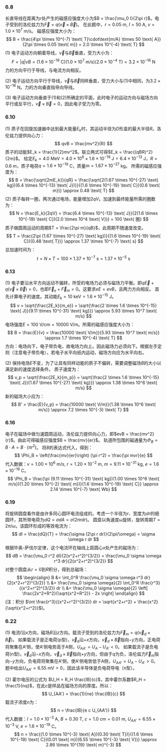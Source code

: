 ### 6.8

长直导线在距离为$r$处产生的磁感应强度大小为$B = \frac{\mu_0 I}{2\pi r}$。电子受到的洛伦兹力为$\vec{F} = q(\vec{v} \times \vec{B})$。
在此题中，$r=0.05$ m, $I=50$ A, $v=1.0 \times 10^7$ m/s。
磁感应强度大小为：
$$
B = \frac{4\pi \times 10^{-7} \text{ T}\cdot\text{m/A} \times 50 \text{ A}}{2\pi \times 0.05 \text{ m}} = 2.0 \times 10^{-4} \text{ T}
$$
(1) 电子运动方向朝着导线，$\vec{v}$与$\vec{B}$垂直，受力大小为：
$$
F = |q|vB = (1.6 \times 10^{-19} \text{ C})(1.0 \times 10^7 \text{ m/s})(2.0 \times 10^{-4} \text{ T}) = 3.2 \times 10^{-16} \text{ N}
$$
力的方向平行于导线，与电流方向相反。

(2) 电子运动方向平行于导线，$\vec{v}$与$\vec{B}$同样垂直，受力大小与(1)中相同，为$3.2 \times 10^{-16}$ N。力的方向垂直指导向导线。

(3) 电子运动方向垂直于(1)和(2)所确定的平面，此时电子的运动方向与磁场方向平行或反平行，$\vec{v} \times \vec{B} = 0$，因此电子受力为零。

### 6.10

(1) 质子在回旋加速器中达到最大能量$E_k$时，其运动半径为$D$形盒的最大半径$R$。洛伦兹力提供向心力：
$$
qvB = \frac{mv^2}{R}
$$
质子的动能$E_k = \frac{1}{2}mv^2$。联立两式可得$E_k = \frac{(qBR)^2}{2m}$。
给定$E_k = 4.0 \text{ MeV} = 4.0 \times 10^6 \times 1.6 \times 10^{-19} \text{ J} = 6.4 \times 10^{-13} \text{ J}$，$R=0.6$ m，质子电荷$q=1.6 \times 10^{-19}$ C，质量$m=1.67 \times 10^{-27}$ kg。
所需的磁感应强度为：
$$
B = \frac{\sqrt{2mE_k}}{qR} = \frac{\sqrt{2(1.67 \times 10^{-27} \text{ kg})(6.4 \times 10^{-13} \text{ J})}}{(1.6 \times 10^{-19} \text{ C})(0.6 \text{ m})} \approx 0.48 \text{ T}
$$
(2) 质子每转一圈，两次通过电场，能量增加$2qV$。加速到最终能量所需的圈数为：
$$
N = \frac{E_k}{2qV} = \frac{6.4 \times 10^{-13} \text{ J}}{2(1.6 \times 10^{-19} \text{ C})(2.0 \times 10^4 \text{ V})} = 100 \text{ 圈}
$$
质子做圆周运动的周期$T = \frac{2\pi m}{qB}$，此周期不随速度改变。
$$
T = \frac{2\pi (1.67 \times 10^{-27} \text{ kg})}{(1.6 \times 10^{-19} \text{ C})(0.48 \text{ T})} \approx 1.37 \times 10^{-7} \text{ s}
$$
总加速时间为：
$$
t = N \times T = 100 \times 1.37 \times 10^{-7} \text{ s} = 1.37 \times 10^{-5} \text{ s}
$$

### 6.13

(1) 电子要沿水平方向运动不偏转，所受的电场力必须与磁场力平衡。即$q\vec{E} + q(\vec{v} \times \vec{B}) = 0$，也即$\vec{F}_e + \vec{F}_m = 0$。这要求$eE = evB$，且两力方向相反。
首先计算电子的速度。其动能$E_k = 10 \text{ keV} = 1.6 \times 10^{-15}$ J。
$$
v = \sqrt{\frac{2E_k}{m_e}} = \sqrt{\frac{2 \times 1.6 \times 10^{-15} \text{ J}}{9.11 \times 10^{-31} \text{ kg}}} \approx 5.93 \times 10^7 \text{ m/s}
$$
电场强度$E=100 \text{ V/cm} = 10000 \text{ V/m}$。所需的磁感应强度大小为：
$$
B = \frac{E}{v} = \frac{10000 \text{ V/m}}{5.93 \times 10^7 \text{ m/s}} \approx 1.7 \times 10^{-4} \text{ T}
$$
方向：电场向下，电子带负电，故电场力向上。因此磁场力必须向下。根据左手定则（注意电子带负电），若电子水平向纸内运动，磁场方向应为水平向右。

(2) 保持电场$E$不变，为了让具有同样动能的质子不偏转，需要调整磁场$B$的大小以满足新的速度选择条件。
质子速度为：
$$
    v_p = \sqrt{\frac{2E_k}{m_p}} = \sqrt{\frac{2 \times 1.6 \times 10^{-15} \text{ J}}{1.67 \times 10^{-27} \text{ kg}}} \approx 1.38 \times 10^6 \text{ m/s}
$$
新的磁场大小应为：
    $$
    B' = \frac{E}{v_p} = \frac{10000 \text{ V/m}}{1.38 \times 10^6 \text{ m/s}} \approx 7.2 \times 10^{-3} \text{ T}
    $$
    
### 6.16

电子在磁场中做匀速圆周运动，洛伦兹力提供向心力，即$evB = \frac{mv^2}{r}$。由此可得磁感应强度$B = \frac{mv}{er}$。
轨道所包围的磁通量为$\Phi_B = B \cdot A = B \cdot (\pi r^2)$。
将$B$的表达式代入，得到：
$$
\Phi_B = \left(\frac{mv}{er}\right) (\pi r^2) = \frac{\pi mvr}{e}
$$
代入数据：$v=1.00 \times 10^6$ m/s, $r=1.20 \times 10^{-2}$ m, $m=9.11 \times 10^{-31}$ kg, $e=1.6 \times 10^{-19}$ C。
$$
\Phi_B = \frac{\pi (9.11 \times 10^{-31} \text{ kg})(1.00 \times 10^6 \text{ m/s})(1.20 \times 10^{-2} \text{ m})}{1.6 \times 10^{-19} \text{ C}} \approx 2.14 \times 10^{-7} \text{ Wb}
$$

### 6.19

将旋转圆盘看作是由许多同心圆环电流组成的。考虑一个半径为$r$、宽度为$dr$的细圆环，其所带电荷为$dQ = \sigma dA = \sigma (2\pi r dr)$。
圆盘以角速度$\omega$旋转，旋转周期$T = 2\pi/\omega$。该圆环形成的等效电流为：
$$
dI = \frac{dQ}{T} = \frac{\sigma (2\pi r dr)}{2\pi/\omega} = \sigma \omega r dr
$$
根据毕奥-萨伐尔定律，这个电流环在轴线上距圆心$x$处产生的磁场为：
$$
dB = \frac{\mu_0 r^2 dI}{2(x^2+r^2)^{3/2}} = \frac{\mu_0 \sigma \omega r^3 dr}{2(x^2+r^2)^{3/2}}
$$
对整个圆盘从$r=0$到$R$积分，得到总磁场：
$$
\begin{align}
B &= \int_0^R \frac{\mu_0 \sigma \omega r^3 dr}{2(x^2+r^2)^{3/2}} \\
&= \frac{\mu_0 \sigma \omega}{2} \int_0^R \frac{r^3}{(x^2+r^2)^{3/2}} dr \\
&= \frac{\mu_0 \sigma \omega}{2} \left[ \frac{2x^2+R^2}{\sqrt{x^2+R^2}} - 2x \right]
\end{align}
$$
(注：积分 $\int \frac{r^3}{(x^2+r^2)^{3/2}} dr = \sqrt{x^2+r^2} + \frac{x^2}{\sqrt{x^2+r^2}}$)。

### 6.22

(1) 电流$I$沿$x$方向，磁场$B$沿$z$方向。载流子受到的洛伦兹力为$\vec{F}_m = q(\vec{v}_d \times \vec{B})$。
如果载流子是正电荷(p型)，$\vec{v}_d$沿$+x$方向，$\vec{v}_d \times \vec{B}$指向$-y$方向，正电荷将聚集在A'侧，使A'侧电势高于A侧，$U_{AA'} = U_A - U_{A'} < 0$。
如果载流子是负电荷(n型)，$\vec{v}_d$沿$-x$方向，$\vec{v}_d \times \vec{B}$指向$+y$方向，但由于$q$为负，洛伦兹力$\vec{F}_m$指向$-y$方向，负电荷将聚集在A'侧，使A'侧电势低于A侧，$U_{AA'} = U_A - U_{A'} > 0$。
题中给出$U_{AA'} = 6.55 \text{ mV} > 0$，因此该半导体是负电荷导电（n型）。

(2) 霍尔电压的公式为 $U_H = R_H \frac{IB}{c}$，其中霍尔系数$R_H = \frac{1}{nq}$，在此$c$是样品在磁场方向的厚度。所以：
$$
U_{AA'} = \frac{1}{ne} \frac{IB}{c}
$$
载流子浓度$n$为：
$$
n = \frac{IB}{e c U_{AA'}}
$$
代入数据：$I=1.0 \times 10^{-3}$ A, $B=0.30$ T, $c=1.0 \text{ cm} = 0.01$ m, $U_{AA'}=6.55 \times 10^{-3}$ V, $e=1.6 \times 10^{-19}$ C。
$$
n = \frac{(1.0 \times 10^{-3} \text{ A})(0.30 \text{ T})}{(1.6 \times 10^{-19} \text{ C})(0.01 \text{ m})(6.55 \times 10^{-3} \text{ V})} \approx 2.86 \times 10^{19} \text{ m}^{-3}
$$